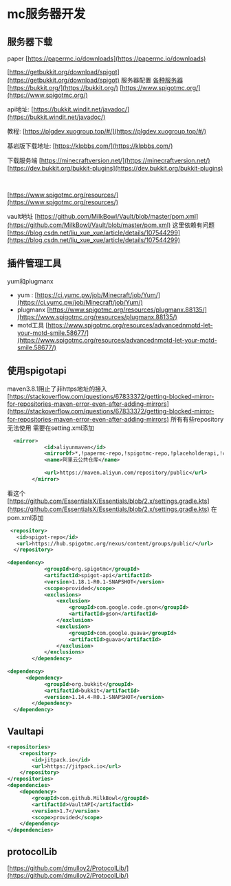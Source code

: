 # mc服务器开发

## 服务器下载

paper   [https://papermc.io/downloads](https://papermc.io/downloads)
​

[https://getbukkit.org/download/spigot](https://getbukkit.org/download/spigot)
服务器配置
[各种服务器](https://minecraft.fandom.com/zh/wiki/%E5%AE%9A%E5%88%B6%E6%9C%8D%E5%8A%A1%E5%99%A8)
[https://bukkit.org/](https://bukkit.org/)
[https://www.spigotmc.org/](https://www.spigotmc.org/)

api地址: [https://bukkit.windit.net/javadoc/](https://bukkit.windit.net/javadoc/)

教程: [https://plgdev.xuogroup.top/#/](https://plgdev.xuogroup.top/#/)
​

基岩版下载地址:   [https://klpbbs.com/](https://klpbbs.com/)

下载服务端    [https://minecraftversion.net/](https://minecraftversion.net/)
[https://dev.bukkit.org/bukkit-plugins](https://dev.bukkit.org/bukkit-plugins)
​

​

[https://www.spigotmc.org/resources/](https://www.spigotmc.org/resources/)
​

vault地址   [https://github.com/MilkBowl/Vault/blob/master/pom.xml](https://github.com/MilkBowl/Vault/blob/master/pom.xml)
这里依赖有问题
[https://blog.csdn.net/liu_xue_xue/article/details/107544299](https://blog.csdn.net/liu_xue_xue/article/details/107544299)
​

## 插件管理工具

yum和plugmanx
​

- yum :   [https://ci.yumc.pw/job/Minecraft/job/Yum/](https://ci.yumc.pw/job/Minecraft/job/Yum/)
- plugmanx   [https://www.spigotmc.org/resources/plugmanx.88135/](https://www.spigotmc.org/resources/plugmanx.88135/)
- motd工具   [https://www.spigotmc.org/resources/advancednmotd-let-your-motd-smile.58677/](https://www.spigotmc.org/resources/advancednmotd-let-your-motd-smile.58677/)

## 使用spigotapi

maven3.8.1阻止了非https地址的接入
[https://stackoverflow.com/questions/67833372/getting-blocked-mirror-for-repositories-maven-error-even-after-adding-mirrors](https://stackoverflow.com/questions/67833372/getting-blocked-mirror-for-repositories-maven-error-even-after-adding-mirrors)
所有有些repository无法使用
需要在setting.xml添加

```xml
  <mirror>
            <id>aliyunmaven</id>
            <mirrorOf>*,!papermc-repo,!spigotmc-repo,!placeholderapi,!citizens-repo,!jitpack.io,!dmulloy2-repo</mirrorOf>
            <name>阿里云公共仓库</name>
           
            <url>https://maven.aliyun.com/repository/public</url>
        </mirror>
```

看这个
[https://github.com/EssentialsX/Essentials/blob/2.x/settings.gradle.kts](https://github.com/EssentialsX/Essentials/blob/2.x/settings.gradle.kts)
在pom.xml添加

```xml
 <repository>
   <id>spigot-repo</id>
   <url>https://hub.spigotmc.org/nexus/content/groups/public/</url>
  </repository>
        
<dependency>
            <groupId>org.spigotmc</groupId>
            <artifactId>spigot-api</artifactId>
            <version>1.18.1-R0.1-SNAPSHOT</version>
            <scope>provided</scope>
            <exclusions>
                <exclusion>
                    <groupId>com.google.code.gson</groupId>
                    <artifactId>gson</artifactId>
                </exclusion>
                <exclusion>
                    <groupId>com.google.guava</groupId>
                    <artifactId>guava</artifactId>
                </exclusion>
            </exclusions>
        </dependency>
            
<dependency>
      <dependency>
            <groupId>org.bukkit</groupId>
            <artifactId>bukkit</artifactId>
            <version>1.14.4-R0.1-SNAPSHOT</version>
        </dependency>
  </dependency>
```

## Vaultapi

```xml
<repositories>
    <repository>
        <id>jitpack.io</id>
        <url>https://jitpack.io</url>
    </repository>
</repositories>
<dependencies>
    <dependency>
        <groupId>com.github.MilkBowl</groupId>
        <artifactId>VaultAPI</artifactId>
        <version>1.7</version>
        <scope>provided</scope>
    </dependency>
</dependencies>
```

## protocolLib

[https://github.com/dmulloy2/ProtocolLib/](https://github.com/dmulloy2/ProtocolLib/)
